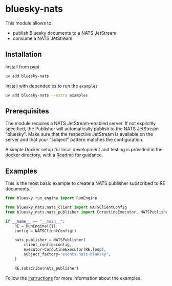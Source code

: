 # bluesky-nats

This module allows to:

* publish Bluesky documents to a NATS JetStream
* consume a NATS JetStream

## Installation

Install from pypi
```bash
uv add bluesky-nats
```

Install with dependecies to run the `examples`
```bash
uv add bluesky-nats --extra examples
```

## Prerequisites

The module requires a NATS JetStream-enabled server.
If not explicitly specified, the Publisher will automatically publish to the NATS JetStream "bluesky".
Make sure that the respective JetStream is available on the server and that your "subject" pattern matches the configuration.

A simple Docker setup for local development and testing is provided in the [docker](https://github.com/Canadian-Light-Source/bluesky-nats/tree/main/docker) directory, with a [Readme](https://github.com/Canadian-Light-Source/bluesky-nats/tree/main/docker/Readme.adoc) for guidance.

## Examples

This is the most basic example to create a NATS publisher subscribed to RE documents.
```python
from bluesky.run_engine import RunEngine

from bluesky_nats.nats_client import NATSClientConfig
from bluesky_nats.nats_publisher import CoroutineExecutor, NATSPublisher

if __name__ == "__main__":
    RE = RunEngine({})
    config = NATSClientConfig()

    nats_publisher = NATSPublisher(
        client_config=config,
        executor=CoroutineExecutor(RE.loop),
        subject_factory="events.nats-bluesky",
    )

    RE.subscribe(nats_publisher)
```

Follow the [instructions](https://github.com/Canadian-Light-Source/bluesky-nats/tree/main/examples) for more information about the examples.